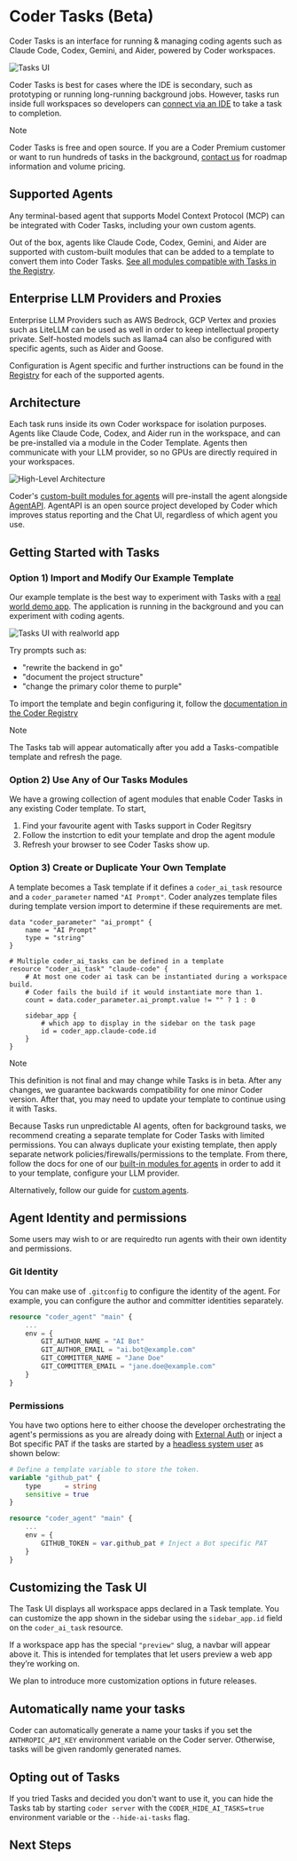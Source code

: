 # Coder Tasks (Beta)

Coder Tasks is an interface for running & managing coding agents such as Claude Code, Codex, Gemini, and Aider, powered by Coder workspaces.

![Tasks UI](../images/guides/ai-agents/tasks-ui.png)

Coder Tasks is best for cases where the IDE is secondary, such as prototyping or running long-running background jobs. However, tasks run inside full workspaces so developers can [connect via an IDE](../user-guides/workspace-access) to take a task to completion.

> [!NOTE]
> Coder Tasks is free and open source. If you are a Coder Premium customer or want to run hundreds of tasks in the background, [contact us](https://coder.com/contact) for roadmap information and volume pricing.

## Supported Agents

Any terminal-based agent that supports Model Context Protocol (MCP) can be integrated with Coder Tasks, including your own custom agents.

Out of the box, agents like Claude Code, Codex, Gemini, and Aider are supported with custom-built modules that can be added to a template to convert them into Coder Tasks. [See all modules compatible with Tasks in the Registry](https://registry.coder.com/modules?search=tag%3Atasks).

## Enterprise LLM Providers and Proxies

Enterprise LLM Providers such as AWS Bedrock, GCP Vertex and proxies such as LiteLLM can be used as well in order to keep intellectual property private. Self-hosted models such as llama4 can also be configured with specific agents, such as Aider and Goose.

Configuration is Agent specific and further instructions can be found in the [Registry](https://registry.coder.com/modules?search=tag%3Atasks) for each of the supported agents.

## Architecture

Each task runs inside its own Coder workspace for isolation purposes. Agents like Claude Code, Codex, and Aider run in the workspace, and can be pre-installed via a module in the Coder Template. Agents then communicate with your LLM provider, so no GPUs are directly required in your workspaces.

![High-Level Architecture](../images/guides/ai-agents/architecture-high-level.png)

Coder's [custom-built modules for agents](https://registry.coder.com/modules?search=tag%3Atasks) will pre-install the agent alongside [AgentAPI](https://github.com/coder/agentapi). AgentAPI is an open source project developed by Coder which improves status reporting and the Chat UI, regardless of which agent you use.

## Getting Started with Tasks

### Option 1&rpar; Import and Modify Our Example Template

Our example template is the best way to experiment with Tasks with a [real world demo app](https://github.com/gothinkster/realworld). The application is running in the background and you can experiment with coding agents.

![Tasks UI with realworld app](../images/guides/ai-agents/realworld-ui.png)

Try prompts such as:

- "rewrite the backend in go"
- "document the project structure"
- "change the primary color theme to purple"

To import the template and begin configuring it, follow the [documentation in the Coder Registry](https://registry.coder.com/templates/coder-labs/tasks-docker)

> [!NOTE]
> The Tasks tab will appear automatically after you add a Tasks-compatible template and refresh the page.

### Option 2&rpar; Use Any of Our Tasks Modules

We have a growing collection of agent modules that enable Coder Tasks in any existing Coder template. To start,

1. Find your favourite agent with Tasks support in Coder Regitsry
1. Follow the instcrtion to edit your template and drop the agent module
1. Refresh your browser to see Coder Tasks show up.

### Option 3&rpar; Create or Duplicate Your Own Template

A template becomes a Task template if it defines a `coder_ai_task` resource and a `coder_parameter` named `"AI Prompt"`. Coder analyzes template files during template version import to determine if these requirements are met.

```hcl
data "coder_parameter" "ai_prompt" {
    name = "AI Prompt"
    type = "string"
}

# Multiple coder_ai_tasks can be defined in a template
resource "coder_ai_task" "claude-code" {
    # At most one coder ai task can be instantiated during a workspace build.
    # Coder fails the build if it would instantiate more than 1.
    count = data.coder_parameter.ai_prompt.value != "" ? 1 : 0

    sidebar_app {
        # which app to display in the sidebar on the task page
        id = coder_app.claude-code.id
    }
}
```

> [!NOTE]
> This definition is not final and may change while Tasks is in beta. After any changes, we guarantee backwards compatibility for one minor Coder version. After that, you may need to update your template to continue using it with Tasks.

Because Tasks run unpredictable AI agents, often for background tasks, we recommend creating a separate template for Coder Tasks with limited permissions. You can always duplicate your existing template, then apply separate network policies/firewalls/permissions to the template. From there, follow the docs for one of our [built-in modules for agents](https://registry.coder.com/modules?search=tag%3Atasks) in order to add it to your template, configure your LLM provider.

Alternatively, follow our guide for [custom agents](./custom-agents.md).

## Agent Identity and permissions

Some users may wish to or are requiredto run agents with their own identity and permissions.

### Git Identity

You can make use of `.gitconfig` to configure the identity of the agent. For example, you can configure the author and committer	identities separately.

```tf
resource "coder_agent" "main" {
	...
	env = {
		GIT_AUTHOR_NAME = "AI Bot"
		GIT_AUTHOR_EMAIL = "ai.bot@example.com"
		GIT_COMMITTER_NAME = "Jane Doe"
		GIT_COMMITTER_EMAIL = "jane.doe@example.com"
	}
}
```

### Permissions

You have two options here to either choose the developer orchestrating the agent's permissions as you are already doing with [External Auth](https://coder.com/docs/admin/external-auth) or inject a Bot specific PAT if the tasks are started by a [headless system user](https://coder.com/docs/admin/users/headless-auth) as shown below:

```tf
# Define a template variable to store the token.
variable "github_pat" {
	type      = string
	sensitive = true
}

resource "coder_agent" "main" {
	...
	env = {
		GITHUB_TOKEN = var.github_pat # Inject a Bot specific PAT
	}
}
```

## Customizing the Task UI

The Task UI displays all workspace apps declared in a Task template. You can customize the app shown in the sidebar using the `sidebar_app.id` field on the `coder_ai_task` resource.

If a workspace app has the special `"preview"` slug, a navbar will appear above it. This is intended for templates that let users preview a web app they’re working on.

We plan to introduce more customization options in future releases.

## Automatically name your tasks

Coder can automatically generate a name your tasks if you set the `ANTHROPIC_API_KEY` environment variable on the Coder server. Otherwise, tasks will be given randomly generated names.

## Opting out of Tasks

If you tried Tasks and decided you don't want to use it, you can hide the Tasks tab by starting `coder server` with the `CODER_HIDE_AI_TASKS=true` environment variable or the `--hide-ai-tasks` flag.

## Next Steps

<children></children>
